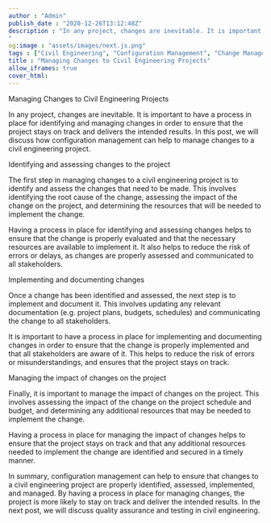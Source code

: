 ```yaml
---
author : "Admin"
publish_date : "2020-12-26T13:12:48Z"
description : "In any project, changes are inevitable. It is important to have a process in place for identifying and managing changes in order to ensure that the project stays on track and delivers the intended results. In this post, we will discuss how configuration management can help to manage changes to a civil engineering project.
"
og:image : "assets/images/next.js.png"
tags : ["Civil Engineering", "Configuration Management", "Change Management"]
title : "Managing Changes to Civil Engineering Projects"
allow_iframes: true
cover_html: 
---
```


Managing Changes to Civil Engineering Projects

In any project, changes are inevitable. It is important to have a process in place for identifying and managing changes in order to ensure that the project stays on track and delivers the intended results. In this post, we will discuss how configuration management can help to manage changes to a civil engineering project.

Identifying and assessing changes to the project

The first step in managing changes to a civil engineering project is to identify and assess the changes that need to be made. This involves identifying the root cause of the change, assessing the impact of the change on the project, and determining the resources that will be needed to implement the change.

Having a process in place for identifying and assessing changes helps to ensure that the change is properly evaluated and that the necessary resources are available to implement it. It also helps to reduce the risk of errors or delays, as changes are properly assessed and communicated to all stakeholders.

Implementing and documenting changes

Once a change has been identified and assessed, the next step is to implement and document it. This involves updating any relevant documentation (e.g. project plans, budgets, schedules) and communicating the change to all stakeholders.

It is important to have a process in place for implementing and documenting changes in order to ensure that the change is properly implemented and that all stakeholders are aware of it. This helps to reduce the risk of errors or misunderstandings, and ensures that the project stays on track.

Managing the impact of changes on the project

Finally, it is important to manage the impact of changes on the project. This involves assessing the impact of the change on the project schedule and budget, and determining any additional resources that may be needed to implement the change.

Having a process in place for managing the impact of changes helps to ensure that the project stays on track and that any additional resources needed to implement the change are identified and secured in a timely manner.

In summary, configuration management can help to ensure that changes to a civil engineering project are properly identified, assessed, implemented, and managed. By having a process in place for managing changes, the project is more likely to stay on track and deliver the intended results. In the next post, we will discuss quality assurance and testing in civil engineering.